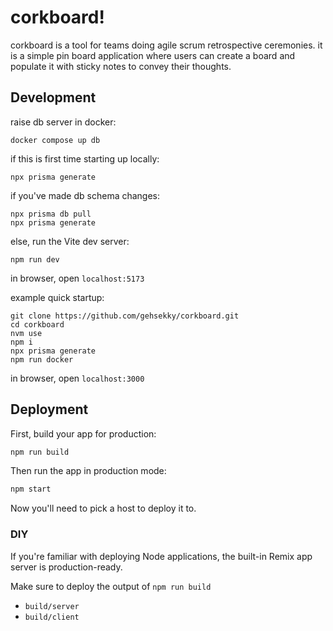 # corkboard!

corkboard is a tool for teams doing agile scrum retrospective ceremonies. it is a simple pin
board application where users can create a board and populate it with sticky notes to convey
their thoughts.

## Development

raise db server in docker:

```shellscript
docker compose up db
```

if this is first time starting up locally:
```shellscript
npx prisma generate
```

if you've made db schema changes:

```shellscript
npx prisma db pull
npx prisma generate
```

else, run the Vite dev server:

```shellscript
npm run dev
```

in browser, open `localhost:5173`

example quick startup:

```shellscript
git clone https://github.com/gehsekky/corkboard.git
cd corkboard
nvm use
npm i
npx prisma generate
npm run docker
```

in browser, open `localhost:3000`

## Deployment

First, build your app for production:

```sh
npm run build
```

Then run the app in production mode:

```sh
npm start
```

Now you'll need to pick a host to deploy it to.

### DIY

If you're familiar with deploying Node applications, the built-in Remix app server is production-ready.

Make sure to deploy the output of `npm run build`

- `build/server`
- `build/client`
